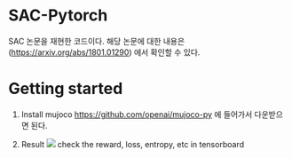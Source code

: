 # SAC-Pytorch
SAC 논문을 재현한 코드이다. 해당 논문에 대한 내용은 (https://arxiv.org/abs/1801.01290) 에서 확인할 수 있다.

# Getting started


1. Install mujoco
https://github.com/openai/mujoco-py 에 들어가서 다운받으면 된다.

2. Result
![](humanoid.gif)
check the reward, loss, entropy, etc in tensorboard
